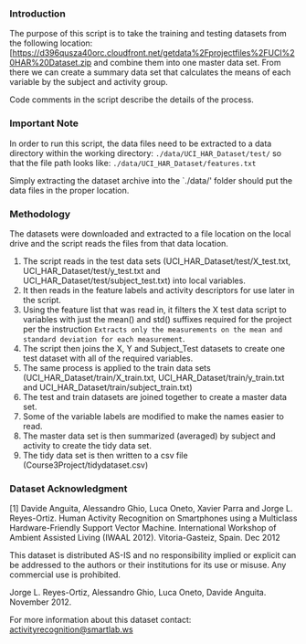### Introduction

The purpose of this script is to take the training and testing datasets from the following location:
[https://d396qusza40orc.cloudfront.net/getdata%2Fprojectfiles%2FUCI%20HAR%20Dataset.zip
and combine them into one master data set.  From there we can create a summary data set that
calculates the means of each variable by the subject and activity group.  

Code comments in the script describe the details of the process.

### Important Note

In order to run this script, the data files need to be extracted to a data directory within the working
directory:
`./data/UCI_HAR_Dataset/test/`
so that the file path looks like:
`./data/UCI_HAR_Dataset/features.txt`

Simply extracting the dataset archive into the `./data/' folder should put the data files in the 
proper location.

### Methodology

The datasets were downloaded and extracted to a file location on the local drive and the script
reads the files from that data location.

1. The script reads in the test data sets (UCI_HAR_Dataset/test/X_test.txt, UCI_HAR_Dataset/test/y_test.txt 
and UCI_HAR_Dataset/test/subject_test.txt) into local variables.  
2. It then reads in the feature labels and activity descriptors for use later in the script.
3. Using the feature list that was read in, it filters the X test data script to variables with 
just the mean() and std() suffixes required for the project per the instruction 
`Extracts only the measurements on the mean and standard deviation for each measurement`.  
4. The script then joins the X, Y and Subject_Test datasets to create one test dataset with all of the
required variables.
5. The same process is applied to the train data sets (UCI_HAR_Dataset/train/X_train.txt, 
UCI_HAR_Dataset/train/y_train.txt and UCI_HAR_Dataset/train/subject_train.txt)
6. The test and train datasets are joined together to create a master data set.
7. Some of the variable labels are modified to make the names easier to read.
8. The master data set is then summarized (averaged) by subject and activity to create the tidy data set.
9. The tidy data set is then written to a csv file (Course3Project/tidydataset.csv)

### Dataset Acknowledgment

[1] Davide Anguita, Alessandro Ghio, Luca Oneto, Xavier Parra and Jorge L. Reyes-Ortiz. Human Activity Recognition on Smartphones using a Multiclass Hardware-Friendly Support Vector Machine. International Workshop of Ambient Assisted Living (IWAAL 2012). Vitoria-Gasteiz, Spain. Dec 2012

This dataset is distributed AS-IS and no responsibility implied or explicit can be addressed to the authors or their institutions for its use or misuse. Any commercial use is prohibited.

Jorge L. Reyes-Ortiz, Alessandro Ghio, Luca Oneto, Davide Anguita. November 2012.

For more information about this dataset contact: activityrecognition@smartlab.ws